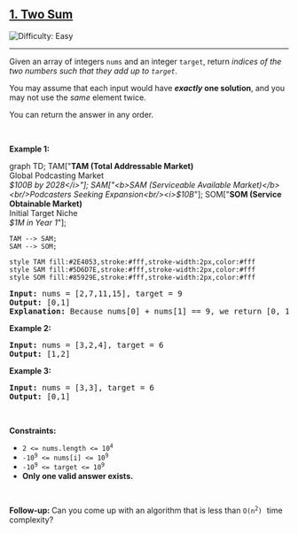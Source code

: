 <h2><a href="https://leetcode.com/problems/two-sum">1. Two Sum</a></h2>
<img src='https://img.shields.io/badge/Difficulty-Easy-brightgreen' alt='Difficulty: Easy' /><hr>
<p>Given an array of integers <code>nums</code>&nbsp;and an integer <code>target</code>, return <em>indices of the two numbers such that they add up to <code>target</code></em>.</p>

<p>You may assume that each input would have <strong><em>exactly</em> one solution</strong>, and you may not use the <em>same</em> element twice.</p>
<p>You can return the answer in any order.</p>

<p>&nbsp;</p>

<p><strong class="example">Example 1:</strong></p>


graph TD;
    TAM["<b>TAM (Total Addressable Market)</b><br/>Global Podcasting Market<br/><i>$100B by 2028</i>"];
    SAM["<b>SAM (Serviceable Available Market)</b><br/>Podcasters Seeking Expansion<br/><i>$10B</i>"];
    SOM["<b>SOM (Service Obtainable Market)</b><br/>Initial Target Niche<br/><i>$1M in Year 1</i>"];

    TAM --> SAM;
    SAM --> SOM;

    style TAM fill:#2E4053,stroke:#fff,stroke-width:2px,color:#fff
    style SAM fill:#5D6D7E,stroke:#fff,stroke-width:2px,color:#fff
    style SOM fill:#85929E,stroke:#fff,stroke-width:2px,color:#fff







<pre>
<strong>Input:</strong> nums = [2,7,11,15], target = 9
<strong>Output:</strong> [0,1]
<strong>Explanation:</strong> Because nums[0] + nums[1] == 9, we return [0, 1].
</pre>

<p><strong class="example">Example 2:</strong></p>

<pre>
<strong>Input:</strong> nums = [3,2,4], target = 6
<strong>Output:</strong> [1,2]
</pre>

<p><strong class="example">Example 3:</strong></p>

<pre>
<strong>Input:</strong> nums = [3,3], target = 6
<strong>Output:</strong> [0,1]
</pre>

<p>&nbsp;</p>
<p><strong>Constraints:</strong></p>

<ul>
	<li><code>2 &lt;= nums.length &lt;= 10<sup>4</sup></code></li>
	<li><code>-10<sup>9</sup> &lt;= nums[i] &lt;= 10<sup>9</sup></code></li>
	<li><code>-10<sup>9</sup> &lt;= target &lt;= 10<sup>9</sup></code></li>
	<li><strong>Only one valid answer exists.</strong></li>
</ul>

<p>&nbsp;</p>
<strong>Follow-up:&nbsp;</strong>Can you come up with an algorithm that is less than <code>O(n<sup>2</sup>)</code><font face="monospace">&nbsp;</font>time complexity?
